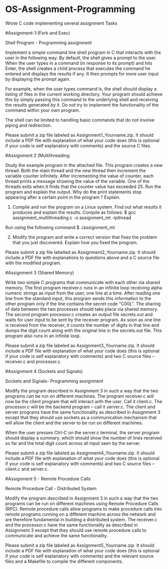 # OS-Assignment-Programming
Wrote C code implementing several assignment Tasks

#Assignment-1:(Fork and Exec)

Shell Program - Programming assignment

Implement a simple command line shell program in C that interacts with the user in the following way. By default, the shell gives a prompt to the user. When the user types in a command (in response to its prompt) and hits Enter, the shell creates a child process that executes the command he entered and displays the results if any. It then prompts for more user input by displaying the prompt again. 

For example, when the user types command ls, the shell should display a listing of files in the current working directory. Your program should achieve this by simply passing this command to the underlying shell and receiving the results generated by it. Do not try to implement the functionality of the command within your own program.

The shell can be limited to handling basic commands that do not involve piping and redirection.

Please submit a zip file labeled as Assignment1_Yourname.zip. It should include a PDF file with explanation of what your code does (this is optional if your code is self explanatory with comments) and the source C files.


#Assignment 2 (Multithreading:

Study the example program in the attached file. This program creates a new thread. Both the main thread and the new thread then increment the variable counter infinitely. After incrementing the value of counter, each thread prints a message showing the value of the variable. One of the threads exits when it finds that the counter value has exceeded 25. Run the program and explain the output. Why do the print statements stop appearing after a certain point in the program ? Explain.

1. Compile and run the program on a Linux system. Find out what results it produces and explain the results.
Compile as follows:
$ gcc assignment_multithreading.c -o assignment_mt -lpthread 

Run using the following command
$ ./assignment_mt

2. Modify the program and write a correct version that fixes the problem that you just discovered. Explain how you fixed the program.

Please submit a zip file labelled as Assignment2_Yourname.zip. It should include a PDF file with explanations to questions above and a C source file with the modified program.



#Assignment 3 (Shared Memory)

Write two simple C programs that communicate with each other via shared memory. The first program receiver.c  runs in an infinite loop receiving alpha numeric strings as input from the user, one line at a time. After reading one line from the standard input, this program sends this information to the other program only if the line contains the secret code "C00L". The sharing of data between the two processes should take place via shared memory. The second program processor.c creates an output file secrets.out and waits for user input to be sent by the receiver program. As soon as one line is received from the receiver, it counts the number of digits in that line and dumps the digit count along with the original line in the secrets.out file. This program also runs in an infinite loop.

Please submit a zip file labeled as Assignment3_Yourname.zip. It should include a PDF file with explanation of what your code does (this is optional if your code is self explanatory with comments) and two C source files – receiver.c and processor.c.


 #Assignment 4 (Sockets and Signals)
 
 Sockets and Signals- Programming assignment

Modify the program described in Assignment 3 in such a way that the two programs can be run on different machines. The program receiver.c will now be the client program that will interact with the user. Call it client.c. The processor.c will be the backend program – call it server.c. The client and server programs have the same functionality as described in Assignment 3 except that they should use sockets as a communication mechanism that will allow the client and the server to be run on different machines. 

When the user presses Ctrl-C on the server.c terminal, the server program should display a summary, which should show the number of lines received so far and the total digit count across all input seen by the server.

Please submit a zip file labeled as Assignment4_Yourname.zip. It should include a PDF file with explanation of what your code does (this is optional if your code is self explanatory with comments) and two C source files – client.c and server.c.


#Assignment 5 - Remote Procedure Calls

Remote Procedure Call - Distributed System

Modify the program described in Assignment 3 in such a way that the two programs can be run on different machines using Remote Procedure Calls (RPC). Remote procedure calls allow programs to make procedure calls into remote programs running on a different machine across the network and are therefore fundamental in building a distributed system. The  receiver.c and the processor.c have the same functionality as described in Assignment 3 except that they should use remote procedure calls to communicate and achieve the same functionality. 

Please submit a zip file labeled as Assignment5_Yourname.zip. It should include a PDF file with explanation of what your code does (this is optional if your code is self explanatory with comments) and the relevant source files and a Makefile to compile the different components.

